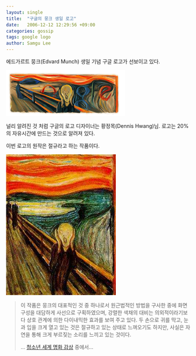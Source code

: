 ```yaml
---
layout: single
title:  "구글의 뭉크 생일 로고"
date:   2006-12-12 12:29:56 +09:00
categories: gossip
tags: google logo
author: Samgu Lee
---
```

에드가르트 뭉크(Edvard Munch) 생일 기념 구글 로고가 선보이고 있다.

![에드가르트 뭉크 생일 기념 구글 로고](/assets/google-munch-logo.gif)

널리 알려진 것 처럼 구글의 로고 디자이너는 황정목(Dennis Hwang)님. 로고는 20%의 자유시간에 만드는 것으로 알려져 있다.

이번 로고의 원작은 절규라고 하는 작품이다.

![에드가르트 뭉크의 절규](/assets/mukch-print.jpg)

> 이 작품은 뭉크의 대표적인 것 중 하나로서  원근법적인 방법을 구사한 중에 화면 구성을 대담하게 사선으로 구획하였으며, 강렬한 색채의 대비는 의외적이라기보다 상호  관계에 의한 다이내믹한 효과를 보여 주고  있다. 두 손으로 귀를 막고, 눈과 입을 크게 열고 있는 것은 절규하고 있는 상태로  느껴오기도 하지만, 사실은 자연을 통해 크게 부르짖는 소리를 느끼고 있는 것이다.
> 
> ... [청소년 세계 명화 감상](http://www.youth.co.kr/rn/rs1702.htm) 중에서...
